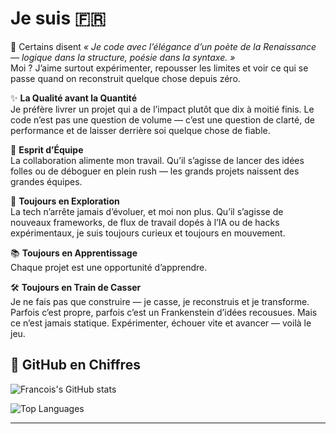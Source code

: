 # Je suis :fr:  

:man_dancing: Certains disent *« Je code avec l’élégance d’un poète de la Renaissance — logique dans la structure, poésie dans la syntaxe. »*  
Moi ? J’aime surtout expérimenter, repousser les limites et voir ce qui se passe quand on reconstruit quelque chose depuis zéro.  

✨ **La Qualité avant la Quantité**  
Je préfère livrer un projet qui a de l’impact plutôt que dix à moitié finis. Le code n’est pas une question de volume — c’est une question de clarté, de performance et de laisser derrière soi quelque chose de fiable.  

🤝 **Esprit d’Équipe**  
La collaboration alimente mon travail. Qu’il s’agisse de lancer des idées folles ou de déboguer en plein rush — les grands projets naissent des grandes équipes.  

🚀 **Toujours en Exploration**  
La tech n’arrête jamais d’évoluer, et moi non plus. Qu’il s’agisse de nouveaux frameworks, de flux de travail dopés à l’IA ou de hacks expérimentaux, je suis toujours curieux et toujours en mouvement.  

📚 **Toujours en Apprentissage**  
Chaque projet est une opportunité d’apprendre.  

🛠 **Toujours en Train de Casser**  
Je ne fais pas que construire — je casse, je reconstruis et je transforme. Parfois c’est propre, parfois c’est un Frankenstein d’idées recousues. Mais ce n’est jamais statique. Expérimenter, échouer vite et avancer — voilà le jeu.  

## 🎯 GitHub en Chiffres 

![Francois's GitHub stats](https://github-readme-stats.vercel.app/api?username=codebyfran&show_icons=true&theme=radical)  

![Top Languages](https://github-readme-stats.vercel.app/api/top-langs/?username=codebyfran&layout=compact&theme=radical)  

--- 
